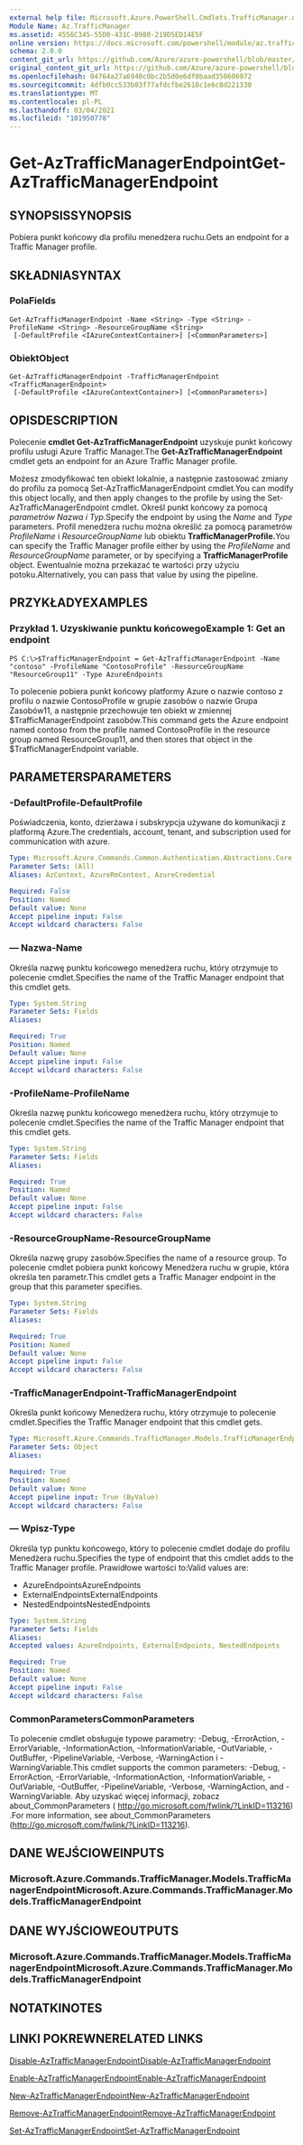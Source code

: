 ```yaml
---
external help file: Microsoft.Azure.PowerShell.Cmdlets.TrafficManager.dll-Help.xml
Module Name: Az.TrafficManager
ms.assetid: 4556C345-55D0-431C-B980-219D5ED14E5F
online version: https://docs.microsoft.com/powershell/module/az.trafficmanager/get-aztrafficmanagerendpoint
schema: 2.0.0
content_git_url: https://github.com/Azure/azure-powershell/blob/master/src/TrafficManager/TrafficManager/help/Get-AzTrafficManagerEndpoint.md
original_content_git_url: https://github.com/Azure/azure-powershell/blob/master/src/TrafficManager/TrafficManager/help/Get-AzTrafficManagerEndpoint.md
ms.openlocfilehash: 04764a27a6940c0bc2b5d0e6df0baad350606972
ms.sourcegitcommit: 4dfb0cc533b83f77afdcfbe2618c1e6c8d221330
ms.translationtype: MT
ms.contentlocale: pl-PL
ms.lasthandoff: 03/04/2021
ms.locfileid: "101950778"
---
```

# <span data-ttu-id="a0efc-101">Get-AzTrafficManagerEndpoint</span><span class="sxs-lookup"><span data-stu-id="a0efc-101">Get-AzTrafficManagerEndpoint</span></span>

## <span data-ttu-id="a0efc-102">SYNOPSIS</span><span class="sxs-lookup"><span data-stu-id="a0efc-102">SYNOPSIS</span></span>
<span data-ttu-id="a0efc-103">Pobiera punkt końcowy dla profilu menedżera ruchu.</span><span class="sxs-lookup"><span data-stu-id="a0efc-103">Gets an endpoint for a Traffic Manager profile.</span></span>

## <span data-ttu-id="a0efc-104">SKŁADNIA</span><span class="sxs-lookup"><span data-stu-id="a0efc-104">SYNTAX</span></span>

### <span data-ttu-id="a0efc-105">Pola</span><span class="sxs-lookup"><span data-stu-id="a0efc-105">Fields</span></span>
```
Get-AzTrafficManagerEndpoint -Name <String> -Type <String> -ProfileName <String> -ResourceGroupName <String>
 [-DefaultProfile <IAzureContextContainer>] [<CommonParameters>]
```

### <span data-ttu-id="a0efc-106">Obiekt</span><span class="sxs-lookup"><span data-stu-id="a0efc-106">Object</span></span>
```
Get-AzTrafficManagerEndpoint -TrafficManagerEndpoint <TrafficManagerEndpoint>
 [-DefaultProfile <IAzureContextContainer>] [<CommonParameters>]
```

## <span data-ttu-id="a0efc-107">OPIS</span><span class="sxs-lookup"><span data-stu-id="a0efc-107">DESCRIPTION</span></span>
<span data-ttu-id="a0efc-108">Polecenie **cmdlet Get-AzTrafficManagerEndpoint** uzyskuje punkt końcowy profilu usługi Azure Traffic Manager.</span><span class="sxs-lookup"><span data-stu-id="a0efc-108">The **Get-AzTrafficManagerEndpoint** cmdlet gets an endpoint for an Azure Traffic Manager profile.</span></span>

<span data-ttu-id="a0efc-109">Możesz zmodyfikować ten obiekt lokalnie, a następnie zastosować zmiany do profilu za pomocą Set-AzTrafficManagerEndpoint cmdlet.</span><span class="sxs-lookup"><span data-stu-id="a0efc-109">You can modify this object locally, and then apply changes to the profile by using the Set-AzTrafficManagerEndpoint cmdlet.</span></span>
<span data-ttu-id="a0efc-110">Określ punkt końcowy za pomocą *parametrów Nazwa* *i Typ.*</span><span class="sxs-lookup"><span data-stu-id="a0efc-110">Specify the endpoint by using the *Name* and *Type* parameters.</span></span>
<span data-ttu-id="a0efc-111">Profil menedżera ruchu można określić za pomocą parametrów *ProfileName* i *ResourceGroupName* lub obiektu **TrafficManagerProfile.**</span><span class="sxs-lookup"><span data-stu-id="a0efc-111">You can specify the Traffic Manager profile either by using the *ProfileName* and *ResourceGroupName* parameter, or by specifying a **TrafficManagerProfile** object.</span></span>
<span data-ttu-id="a0efc-112">Ewentualnie można przekazać te wartości przy użyciu potoku.</span><span class="sxs-lookup"><span data-stu-id="a0efc-112">Alternatively, you can pass that value by using the pipeline.</span></span>

## <span data-ttu-id="a0efc-113">PRZYKŁADY</span><span class="sxs-lookup"><span data-stu-id="a0efc-113">EXAMPLES</span></span>

### <span data-ttu-id="a0efc-114">Przykład 1. Uzyskiwanie punktu końcowego</span><span class="sxs-lookup"><span data-stu-id="a0efc-114">Example 1: Get an endpoint</span></span>
```
PS C:\>$TrafficManagerEndpoint = Get-AzTrafficManagerEndpoint -Name "contoso" -ProfileName "ContosoProfile" -ResourceGroupName "ResourceGroup11" -Type AzureEndpoints
```

<span data-ttu-id="a0efc-115">To polecenie pobiera punkt końcowy platformy Azure o nazwie contoso z profilu o nazwie ContosoProfile w grupie zasobów o nazwie Grupa Zasobów11, a następnie przechowuje ten obiekt w zmiennej $TrafficManagerEndpoint zasobów.</span><span class="sxs-lookup"><span data-stu-id="a0efc-115">This command gets the Azure endpoint named contoso from the profile named ContosoProfile in the resource group named ResourceGroup11, and then stores that object in the $TrafficManagerEndpoint variable.</span></span>

## <span data-ttu-id="a0efc-116">PARAMETERS</span><span class="sxs-lookup"><span data-stu-id="a0efc-116">PARAMETERS</span></span>

### <span data-ttu-id="a0efc-117">-DefaultProfile</span><span class="sxs-lookup"><span data-stu-id="a0efc-117">-DefaultProfile</span></span>
<span data-ttu-id="a0efc-118">Poświadczenia, konto, dzierżawa i subskrypcja używane do komunikacji z platformą Azure.</span><span class="sxs-lookup"><span data-stu-id="a0efc-118">The credentials, account, tenant, and subscription used for communication with azure.</span></span>

```yaml
Type: Microsoft.Azure.Commands.Common.Authentication.Abstractions.Core.IAzureContextContainer
Parameter Sets: (All)
Aliases: AzContext, AzureRmContext, AzureCredential

Required: False
Position: Named
Default value: None
Accept pipeline input: False
Accept wildcard characters: False
```

### <span data-ttu-id="a0efc-119">— Nazwa</span><span class="sxs-lookup"><span data-stu-id="a0efc-119">-Name</span></span>
<span data-ttu-id="a0efc-120">Określa nazwę punktu końcowego menedżera ruchu, który otrzymuje to polecenie cmdlet.</span><span class="sxs-lookup"><span data-stu-id="a0efc-120">Specifies the name of the Traffic Manager endpoint that this cmdlet gets.</span></span>

```yaml
Type: System.String
Parameter Sets: Fields
Aliases:

Required: True
Position: Named
Default value: None
Accept pipeline input: False
Accept wildcard characters: False
```

### <span data-ttu-id="a0efc-121">-ProfileName</span><span class="sxs-lookup"><span data-stu-id="a0efc-121">-ProfileName</span></span>
<span data-ttu-id="a0efc-122">Określa nazwę punktu końcowego menedżera ruchu, który otrzymuje to polecenie cmdlet.</span><span class="sxs-lookup"><span data-stu-id="a0efc-122">Specifies the name of the Traffic Manager endpoint that this cmdlet gets.</span></span>

```yaml
Type: System.String
Parameter Sets: Fields
Aliases:

Required: True
Position: Named
Default value: None
Accept pipeline input: False
Accept wildcard characters: False
```

### <span data-ttu-id="a0efc-123">-ResourceGroupName</span><span class="sxs-lookup"><span data-stu-id="a0efc-123">-ResourceGroupName</span></span>
<span data-ttu-id="a0efc-124">Określa nazwę grupy zasobów.</span><span class="sxs-lookup"><span data-stu-id="a0efc-124">Specifies the name of a resource group.</span></span>
<span data-ttu-id="a0efc-125">To polecenie cmdlet pobiera punkt końcowy Menedżera ruchu w grupie, która określa ten parametr.</span><span class="sxs-lookup"><span data-stu-id="a0efc-125">This cmdlet gets a Traffic Manager endpoint in the group that this parameter specifies.</span></span>

```yaml
Type: System.String
Parameter Sets: Fields
Aliases:

Required: True
Position: Named
Default value: None
Accept pipeline input: False
Accept wildcard characters: False
```

### <span data-ttu-id="a0efc-126">-TrafficManagerEndpoint</span><span class="sxs-lookup"><span data-stu-id="a0efc-126">-TrafficManagerEndpoint</span></span>
<span data-ttu-id="a0efc-127">Określa punkt końcowy Menedżera ruchu, który otrzymuje to polecenie cmdlet.</span><span class="sxs-lookup"><span data-stu-id="a0efc-127">Specifies the Traffic Manager endpoint that this cmdlet gets.</span></span>

```yaml
Type: Microsoft.Azure.Commands.TrafficManager.Models.TrafficManagerEndpoint
Parameter Sets: Object
Aliases:

Required: True
Position: Named
Default value: None
Accept pipeline input: True (ByValue)
Accept wildcard characters: False
```

### <span data-ttu-id="a0efc-128">— Wpisz</span><span class="sxs-lookup"><span data-stu-id="a0efc-128">-Type</span></span>
<span data-ttu-id="a0efc-129">Określa typ punktu końcowego, który to polecenie cmdlet dodaje do profilu Menedżera ruchu.</span><span class="sxs-lookup"><span data-stu-id="a0efc-129">Specifies the type of endpoint that this cmdlet adds to the Traffic Manager profile.</span></span>
<span data-ttu-id="a0efc-130">Prawidłowe wartości to:</span><span class="sxs-lookup"><span data-stu-id="a0efc-130">Valid values are:</span></span> 

- <span data-ttu-id="a0efc-131">AzureEndpoints</span><span class="sxs-lookup"><span data-stu-id="a0efc-131">AzureEndpoints</span></span>
- <span data-ttu-id="a0efc-132">ExternalEndpoints</span><span class="sxs-lookup"><span data-stu-id="a0efc-132">ExternalEndpoints</span></span>
- <span data-ttu-id="a0efc-133">NestedEndpoints</span><span class="sxs-lookup"><span data-stu-id="a0efc-133">NestedEndpoints</span></span>

```yaml
Type: System.String
Parameter Sets: Fields
Aliases:
Accepted values: AzureEndpoints, ExternalEndpoints, NestedEndpoints

Required: True
Position: Named
Default value: None
Accept pipeline input: False
Accept wildcard characters: False
```

### <span data-ttu-id="a0efc-134">CommonParameters</span><span class="sxs-lookup"><span data-stu-id="a0efc-134">CommonParameters</span></span>
<span data-ttu-id="a0efc-135">To polecenie cmdlet obsługuje typowe parametry: -Debug, -ErrorAction, -ErrorVariable, -InformationAction, -InformationVariable, -OutVariable, -OutBuffer, -PipelineVariable, -Verbose, -WarningAction i -WarningVariable.</span><span class="sxs-lookup"><span data-stu-id="a0efc-135">This cmdlet supports the common parameters: -Debug, -ErrorAction, -ErrorVariable, -InformationAction, -InformationVariable, -OutVariable, -OutBuffer, -PipelineVariable, -Verbose, -WarningAction, and -WarningVariable.</span></span> <span data-ttu-id="a0efc-136">Aby uzyskać więcej informacji, zobacz about_CommonParameters ( http://go.microsoft.com/fwlink/?LinkID=113216) .</span><span class="sxs-lookup"><span data-stu-id="a0efc-136">For more information, see about_CommonParameters (http://go.microsoft.com/fwlink/?LinkID=113216).</span></span>

## <span data-ttu-id="a0efc-137">DANE WEJŚCIOWE</span><span class="sxs-lookup"><span data-stu-id="a0efc-137">INPUTS</span></span>

### <span data-ttu-id="a0efc-138">Microsoft.Azure.Commands.TrafficManager.Models.TrafficManagerEndpoint</span><span class="sxs-lookup"><span data-stu-id="a0efc-138">Microsoft.Azure.Commands.TrafficManager.Models.TrafficManagerEndpoint</span></span>

## <span data-ttu-id="a0efc-139">DANE WYJŚCIOWE</span><span class="sxs-lookup"><span data-stu-id="a0efc-139">OUTPUTS</span></span>

### <span data-ttu-id="a0efc-140">Microsoft.Azure.Commands.TrafficManager.Models.TrafficManagerEndpoint</span><span class="sxs-lookup"><span data-stu-id="a0efc-140">Microsoft.Azure.Commands.TrafficManager.Models.TrafficManagerEndpoint</span></span>

## <span data-ttu-id="a0efc-141">NOTATKI</span><span class="sxs-lookup"><span data-stu-id="a0efc-141">NOTES</span></span>

## <span data-ttu-id="a0efc-142">LINKI POKREWNE</span><span class="sxs-lookup"><span data-stu-id="a0efc-142">RELATED LINKS</span></span>

[<span data-ttu-id="a0efc-143">Disable-AzTrafficManagerEndpoint</span><span class="sxs-lookup"><span data-stu-id="a0efc-143">Disable-AzTrafficManagerEndpoint</span></span>](./Disable-AzTrafficManagerEndpoint.md)

[<span data-ttu-id="a0efc-144">Enable-AzTrafficManagerEndpoint</span><span class="sxs-lookup"><span data-stu-id="a0efc-144">Enable-AzTrafficManagerEndpoint</span></span>](./Enable-AzTrafficManagerEndpoint.md)

[<span data-ttu-id="a0efc-145">New-AzTrafficManagerEndpoint</span><span class="sxs-lookup"><span data-stu-id="a0efc-145">New-AzTrafficManagerEndpoint</span></span>](./New-AzTrafficManagerEndpoint.md)

[<span data-ttu-id="a0efc-146">Remove-AzTrafficManagerEndpoint</span><span class="sxs-lookup"><span data-stu-id="a0efc-146">Remove-AzTrafficManagerEndpoint</span></span>](./Remove-AzTrafficManagerEndpoint.md)

[<span data-ttu-id="a0efc-147">Set-AzTrafficManagerEndpoint</span><span class="sxs-lookup"><span data-stu-id="a0efc-147">Set-AzTrafficManagerEndpoint</span></span>](./Set-AzTrafficManagerEndpoint.md)


